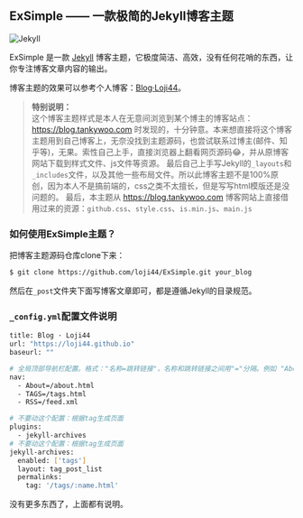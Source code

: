 ## ExSimple —— 一款极简的Jekyll博客主题

![Jekyll](https://jekyllrb.com/img/logo-2x.png)

ExSimple 是一款 [Jekyll](http://jekyllcn.com) 博客主题，它极度简洁、高效，没有任何花哨的东西，让你专注博客文章内容的输出。

博客主题的效果可以参考个人博客：[Blog·Loji44](https://loji44.github.io)。

>**特别说明：** <br />
这个博客主题样式是本人在无意间浏览到某个博主的博客站点：<a href="https://blog.tankywoo.com" target="_blank">https://blog.tankywoo.com</a> 时发现的，十分钟意。本来想直接将这个博客主题用到自己博客上，无奈没找到主题源码，也尝试联系过博主(邮件、知乎等)，无果。索性自己上手，直接浏览器上翻看网页源码😂，并从原博客网站下载到样式文件、js文件等资源。
最后自己上手写Jekyll的`_layouts`和`_includes`文件，以及其他一些布局文件。所以此博客主题不是100%原创，因为本人不是搞前端的，css之类不太擅长，但是写写html模版还是没问题的。
最后，本主题从 <a href="https://blog.tankywoo.com" target="_blank">https://blog.tankywoo.com</a> 博客网站上直接借用过来的资源：`github.css`、`style.css`、`is.min.js`、`main.js`

### 如何使用ExSimple主题？

把博客主题源码仓库clone下来：

```bash
$ git clone https://github.com/loji44/ExSimple.git your_blog
```

然后在`_post`文件夹下面写博客文章即可，都是遵循Jekyll的目录规范。

### `_config.yml`配置文件说明

```bash
title: Blog · Loji44
url: "https://loji44.github.io"
baseurl: ""

# 全局顶部导航栏配置。格式："名称=跳转链接"，名称和跳转链接之间用"="分隔。例如 "About=/about.html"
nav:
  - About=/about.html
  - TAGS=/tags.html
  - RSS=/feed.xml

# 不要动这个配置：根据tag生成页面
plugins:
  - jekyll-archives
# 不要动这个配置：根据tag生成页面
jekyll-archives:
  enabled: ['tags']
  layout: tag_post_list
  permalinks:
    tag: '/tags/:name.html'
```

没有更多东西了，上面都有说明。

